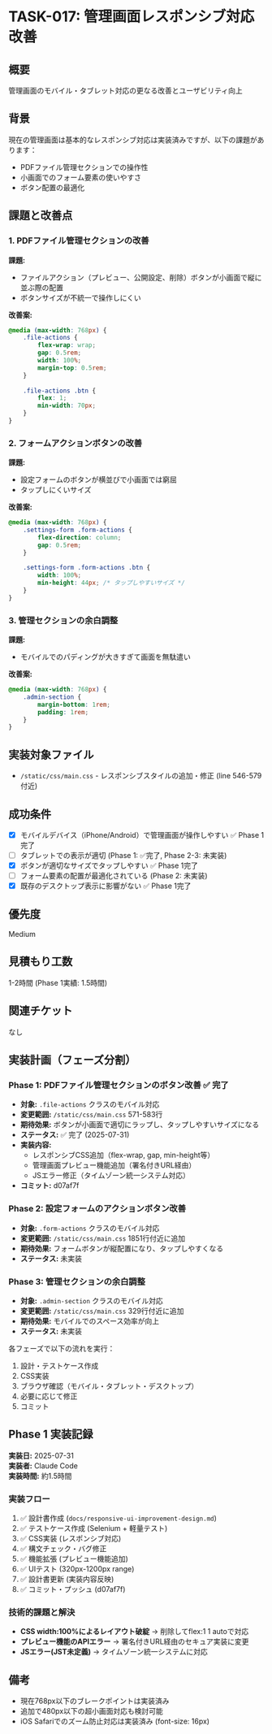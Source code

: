 # TASK-017: 管理画面レスポンシブ対応改善

## 概要
管理画面のモバイル・タブレット対応の更なる改善とユーザビリティ向上

## 背景
現在の管理画面は基本的なレスポンシブ対応は実装済みですが、以下の課題があります：
- PDFファイル管理セクションでの操作性
- 小画面でのフォーム要素の使いやすさ
- ボタン配置の最適化

## 課題と改善点

### 1. PDFファイル管理セクションの改善
**課題:** 
- ファイルアクション（プレビュー、公開設定、削除）ボタンが小画面で縦に並ぶ際の配置
- ボタンサイズが不統一で操作しにくい

**改善案:**
```css
@media (max-width: 768px) {
    .file-actions {
        flex-wrap: wrap;
        gap: 0.5rem;
        width: 100%;
        margin-top: 0.5rem;
    }
    
    .file-actions .btn {
        flex: 1;
        min-width: 70px;
    }
}
```

### 2. フォームアクションボタンの改善
**課題:**
- 設定フォームのボタンが横並びで小画面では窮屈
- タップしにくいサイズ

**改善案:**
```css
@media (max-width: 768px) {
    .settings-form .form-actions {
        flex-direction: column;
        gap: 0.5rem;
    }
    
    .settings-form .form-actions .btn {
        width: 100%;
        min-height: 44px; /* タップしやすいサイズ */
    }
}
```

### 3. 管理セクションの余白調整
**課題:**
- モバイルでのパディングが大きすぎて画面を無駄遣い

**改善案:**
```css
@media (max-width: 768px) {
    .admin-section {
        margin-bottom: 1rem;
        padding: 1rem;
    }
}
```

## 実装対象ファイル
- `/static/css/main.css` - レスポンシブスタイルの追加・修正 (line 546-579付近)

## 成功条件
- [x] モバイルデバイス（iPhone/Android）で管理画面が操作しやすい ✅ Phase 1完了
- [ ] タブレットでの表示が適切 (Phase 1: ✅完了, Phase 2-3: 未実装)
- [x] ボタンが適切なサイズでタップしやすい ✅ Phase 1完了
- [ ] フォーム要素の配置が最適化されている (Phase 2: 未実装)
- [x] 既存のデスクトップ表示に影響がない ✅ Phase 1完了

## 優先度
Medium

## 見積もり工数
1-2時間 (Phase 1実績: 1.5時間)

## 関連チケット
なし

## 実装計画（フェーズ分割）

### Phase 1: PDFファイル管理セクションのボタン改善 ✅ 完了
- **対象:** `.file-actions` クラスのモバイル対応
- **変更範囲:** `/static/css/main.css` 571-583行
- **期待効果:** ボタンが小画面で適切にラップし、タップしやすいサイズになる
- **ステータス:** ✅ 完了 (2025-07-31)
- **実装内容:**
  - レスポンシブCSS追加（flex-wrap, gap, min-height等）
  - 管理画面プレビュー機能追加（署名付きURL経由）
  - JSエラー修正（タイムゾーン統一システム対応）
- **コミット:** d07af7f

### Phase 2: 設定フォームのアクションボタン改善
- **対象:** `.form-actions` クラスのモバイル対応  
- **変更範囲:** `/static/css/main.css` 1851行付近に追加
- **期待効果:** フォームボタンが縦配置になり、タップしやすくなる
- **ステータス:** 未実装

### Phase 3: 管理セクションの余白調整
- **対象:** `.admin-section` クラスのモバイル対応
- **変更範囲:** `/static/css/main.css` 329行付近に追加
- **期待効果:** モバイルでのスペース効率が向上
- **ステータス:** 未実装

各フェーズで以下の流れを実行：
1. 設計・テストケース作成
2. CSS実装
3. ブラウザ確認（モバイル・タブレット・デスクトップ）
4. 必要に応じて修正
5. コミット

## Phase 1 実装記録

**実装日:** 2025-07-31  
**実装者:** Claude Code  
**実装時間:** 約1.5時間  

### 実装フロー
1. ✅ 設計書作成 (`docs/responsive-ui-improvement-design.md`)
2. ✅ テストケース作成 (Selenium + 軽量テスト)
3. ✅ CSS実装 (レスポンシブ対応)
4. ✅ 構文チェック・バグ修正
5. ✅ 機能拡張 (プレビュー機能追加)
6. ✅ UIテスト (320px-1200px range)
7. ✅ 設計書更新 (実装内容反映)
8. ✅ コミット・プッシュ (d07af7f)

### 技術的課題と解決
- **CSS width:100%によるレイアウト破綻** → 削除してflex:1 1 autoで対応
- **プレビュー機能のAPIエラー** → 署名付きURL経由のセキュア実装に変更
- **JSエラー(JST未定義)** → タイムゾーン統一システムに対応

## 備考
- 現在768px以下のブレークポイントは実装済み
- 追加で480px以下の超小画面対応も検討可能
- iOS Safariでのズーム防止対応は実装済み (font-size: 16px)